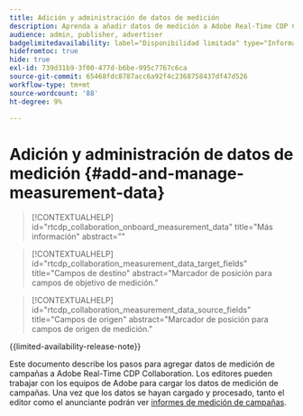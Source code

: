 ```yaml
---
title: Adición y administración de datos de medición
description: Aprenda a añadir datos de medición a Adobe Real-Time CDP Collaboration.
audience: admin, publisher, advertiser
badgelimitedavailability: label="Disponibilidad limitada" type="Informative" url="https://helpx.adobe.com/legal/product-descriptions/real-time-customer-data-platform-collaboration.html newtab=true"
hidefromtoc: true
hide: true
exl-id: 739d31b9-3f00-477d-b6be-995c7767c6ca
source-git-commit: 65468fdc8787acc6a92f4c2368758437df47d526
workflow-type: tm+mt
source-wordcount: '88'
ht-degree: 9%

---
```


# Adición y administración de datos de medición {#add-and-manage-measurement-data}

>[!CONTEXTUALHELP]
>id="rtcdp_collaboration_onboard_measurement_data"
>title="Más información"
>abstract=""

>[!CONTEXTUALHELP]
>id="rtcdp_collaboration_measurement_data_target_fields"
>title="Campos de destino"
>abstract="Marcador de posición para campos de objetivo de medición."

>[!CONTEXTUALHELP]
>id="rtcdp_collaboration_measurement_data_source_fields"
>title="Campos de origen"
>abstract="Marcador de posición para campos de origen de medición."

{{limited-availability-release-note}}

Este documento describe los pasos para agregar datos de medición de campañas a Adobe Real-Time CDP Collaboration. Los editores pueden trabajar con los equipos de Adobe para cargar los datos de medición de campañas. Una vez que los datos se hayan cargado y procesado, tanto el editor como el anunciante podrán ver [informes de medición de campañas](/help/guide/collaborate/measure.md).
